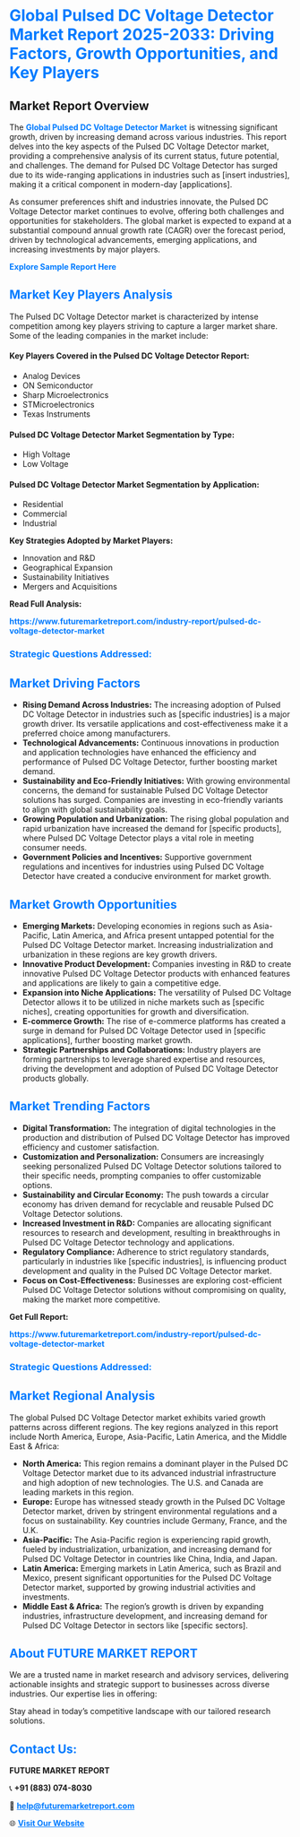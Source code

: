 <h1 style="color: #007BFF;">Global Pulsed DC Voltage Detector Market Report 2025-2033: Driving Factors, Growth Opportunities, and Key Players</h1>

<section id="overview">
<h2>Market Report Overview</h2>
<p>The <a href="https://www.futuremarketreport.com/industry-report/pulsed-dc-voltage-detector-market" style="color: #007BFF; text-decoration: none;"><strong>Global Pulsed DC Voltage Detector Market</strong></a> is witnessing significant growth, driven by increasing demand across various industries. This report delves into the key aspects of the Pulsed DC Voltage Detector market, providing a comprehensive analysis of its current status, future potential, and challenges. The demand for Pulsed DC Voltage Detector has surged due to its wide-ranging applications in industries such as [insert industries], making it a critical component in modern-day [applications].</p>
<p>As consumer preferences shift and industries innovate, the Pulsed DC Voltage Detector market continues to evolve, offering both challenges and opportunities for stakeholders. The global market is expected to expand at a substantial compound annual growth rate (CAGR) over the forecast period, driven by technological advancements, emerging applications, and increasing investments by major players.</p>
</section>

<section id="overview">
<p><a href="https://www.futuremarketreport.com/request-sample/reportId=84035" style="color: #007BFF; text-decoration: none;"><strong>Explore Sample Report Here</strong></a></p>
</section>

<section id="key-players">
<h2 style="color: #007BFF;">Market Key Players Analysis</h2>
<p>The Pulsed DC Voltage Detector market is characterized by intense competition among key players striving to capture a larger market share. Some of the leading companies in the market include:</p>
<h4>Key Players Covered in the Pulsed DC Voltage Detector Report:</h4>
<ul><li>Analog Devices</li><li>ON Semiconductor</li><li>Sharp Microelectronics</li><li>STMicroelectronics</li><li>Texas Instruments</li></ul>
<h4>Pulsed DC Voltage Detector Market Segmentation by Type:</h4>
<ul><li>High Voltage</li><li>Low Voltage</li></ul>

<h4>Pulsed DC Voltage Detector Market Segmentation by Application:</h4>
<ul><li>Residential</li><li>Commercial</li><li>Industrial</li></ul>
<p><strong>Key Strategies Adopted by Market Players:</strong></p>
<ul>
<li>Innovation and R&D</li>
<li>Geographical Expansion</li>
<li>Sustainability Initiatives</li>
<li>Mergers and Acquisitions</li>
</ul>
</section>

<section>
<p><strong>Read Full Analysis: </strong></p><a href="https://www.futuremarketreport.com/industry-report/pulsed-dc-voltage-detector-market" style="color: #007BFF; text-decoration: none;"><strong>https://www.futuremarketreport.com/industry-report/pulsed-dc-voltage-detector-market</strong></a>
<h3 style="color: #007BFF;">Strategic Questions Addressed:</h3>
</section>

<section id="driving-factors">
<h2 style="color: #007BFF;">Market Driving Factors</h2>
<ul>
<li><strong>Rising Demand Across Industries:</strong> The increasing adoption of Pulsed DC Voltage Detector in industries such as [specific industries] is a major growth driver. Its versatile applications and cost-effectiveness make it a preferred choice among manufacturers.</li>
<li><strong>Technological Advancements:</strong> Continuous innovations in production and application technologies have enhanced the efficiency and performance of Pulsed DC Voltage Detector, further boosting market demand.</li>
<li><strong>Sustainability and Eco-Friendly Initiatives:</strong> With growing environmental concerns, the demand for sustainable Pulsed DC Voltage Detector solutions has surged. Companies are investing in eco-friendly variants to align with global sustainability goals.</li>
<li><strong>Growing Population and Urbanization:</strong> The rising global population and rapid urbanization have increased the demand for [specific products], where Pulsed DC Voltage Detector plays a vital role in meeting consumer needs.</li>
<li><strong>Government Policies and Incentives:</strong> Supportive government regulations and incentives for industries using Pulsed DC Voltage Detector have created a conducive environment for market growth.</li>
</ul>
</section>

<section id="growth-opportunities">
<h2 style="color: #007BFF;">Market Growth Opportunities</h2>
<ul>
<li><strong>Emerging Markets:</strong> Developing economies in regions such as Asia-Pacific, Latin America, and Africa present untapped potential for the Pulsed DC Voltage Detector market. Increasing industrialization and urbanization in these regions are key growth drivers.</li>
<li><strong>Innovative Product Development:</strong> Companies investing in R&D to create innovative Pulsed DC Voltage Detector products with enhanced features and applications are likely to gain a competitive edge.</li>
<li><strong>Expansion into Niche Applications:</strong> The versatility of Pulsed DC Voltage Detector allows it to be utilized in niche markets such as [specific niches], creating opportunities for growth and diversification.</li>
<li><strong>E-commerce Growth:</strong> The rise of e-commerce platforms has created a surge in demand for Pulsed DC Voltage Detector used in [specific applications], further boosting market growth.</li>
<li><strong>Strategic Partnerships and Collaborations:</strong> Industry players are forming partnerships to leverage shared expertise and resources, driving the development and adoption of Pulsed DC Voltage Detector products globally.</li>
</ul>
</section>

<section id="trending-factors">
<h2 style="color: #007BFF;">Market Trending Factors</h2>
<ul>
<li><strong>Digital Transformation:</strong> The integration of digital technologies in the production and distribution of Pulsed DC Voltage Detector has improved efficiency and customer satisfaction.</li>
<li><strong>Customization and Personalization:</strong> Consumers are increasingly seeking personalized Pulsed DC Voltage Detector solutions tailored to their specific needs, prompting companies to offer customizable options.</li>
<li><strong>Sustainability and Circular Economy:</strong> The push towards a circular economy has driven demand for recyclable and reusable Pulsed DC Voltage Detector solutions.</li>
<li><strong>Increased Investment in R&D:</strong> Companies are allocating significant resources to research and development, resulting in breakthroughs in Pulsed DC Voltage Detector technology and applications.</li>
<li><strong>Regulatory Compliance:</strong> Adherence to strict regulatory standards, particularly in industries like [specific industries], is influencing product development and quality in the Pulsed DC Voltage Detector market.</li>
<li><strong>Focus on Cost-Effectiveness:</strong> Businesses are exploring cost-efficient Pulsed DC Voltage Detector solutions without compromising on quality, making the market more competitive.</li>
</ul>
</section>

<section>
<p><strong>Get Full Report: </strong></p><a href="https://www.futuremarketreport.com/industry-report/pulsed-dc-voltage-detector-market" style="color: #007BFF; text-decoration: none;"><strong>https://www.futuremarketreport.com/industry-report/pulsed-dc-voltage-detector-market</strong></a>
<h3 style="color: #007BFF;">Strategic Questions Addressed:</h3>
</section>


<section id="regional-analysis">
<h2 style="color: #007BFF;">Market Regional Analysis</h2>
<p>The global Pulsed DC Voltage Detector market exhibits varied growth patterns across different regions. The key regions analyzed in this report include North America, Europe, Asia-Pacific, Latin America, and the Middle East & Africa:</p>
<ul>
<li><strong>North America:</strong> This region remains a dominant player in the Pulsed DC Voltage Detector market due to its advanced industrial infrastructure and high adoption of new technologies. The U.S. and Canada are leading markets in this region.</li>
<li><strong>Europe:</strong> Europe has witnessed steady growth in the Pulsed DC Voltage Detector market, driven by stringent environmental regulations and a focus on sustainability. Key countries include Germany, France, and the U.K.</li>
<li><strong>Asia-Pacific:</strong> The Asia-Pacific region is experiencing rapid growth, fueled by industrialization, urbanization, and increasing demand for Pulsed DC Voltage Detector in countries like China, India, and Japan.</li>
<li><strong>Latin America:</strong> Emerging markets in Latin America, such as Brazil and Mexico, present significant opportunities for the Pulsed DC Voltage Detector market, supported by growing industrial activities and investments.</li>
<li><strong>Middle East & Africa:</strong> The region’s growth is driven by expanding industries, infrastructure development, and increasing demand for Pulsed DC Voltage Detector in sectors like [specific sectors].</li>
</ul>
</section>

<footer>
<h2 style="color: #007BFF;">About FUTURE MARKET REPORT</h2>
<p>We are a trusted name in market research and advisory services, delivering actionable insights and strategic support to businesses across diverse industries. Our expertise lies in offering:</p>

<p>Stay ahead in today’s competitive landscape with our tailored research solutions.</p>

<h2 style="color: #007BFF;">Contact Us:</h2>
<p><strong>FUTURE MARKET REPORT</strong></p>
<p>📞 <strong>+91 (883) 074-8030</strong></p>
<p>📧 <strong><a href="mailto:help@futuremarketreport.com" style="color: #007BFF;">help@futuremarketreport.com</a></strong></p>
<p>🌐 <strong><a href="https://www.futuremarketreport.com/" style="color: #007BFF;">Visit Our Website</a></strong></p>
</footer>
